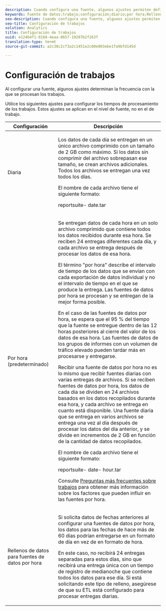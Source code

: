 ```yaml
---
description: Cuando configura una fuente, algunos ajustes permiten definir la frecuencia con la que se procesan los trabajos.
keywords: Fuente de datos;trabajo;configuración;diario;por hora;Rellenos de datos para fuentes de datos por hora;rellenar
seo-description: Cuando configura una fuente, algunos ajustes permiten definir la frecuencia con la que se procesan los trabajos.
seo-title: Configuración de trabajos
solution: Analytics
title: Configuración de trabajos
uuid: e124b4f1-0168-4eaa-8657-19207b2f263f
translation-type: tm+mt
source-git-commit: a2c38c2cf3a2c1451e2c60e003ebe1fa9bfd145d

---
```



# Configuración de trabajos

Al configurar una fuente, algunos ajustes determinan la frecuencia con la que se procesan los trabajos.

Utilice los siguientes ajustes para configurar los tiempos de procesamiento de los trabajos. Estos ajustes se aplican en el nivel de fuente, no en el de trabajo.

<table id="table_2070F73212F245E98DADC6B5DFDB1C72"> 
 <thead> 
  <tr> 
   <th colname="col1" class="entry"> Configuración </th> 
   <th colname="col2" class="entry"> Descripción </th> 
  </tr> 
 </thead>
 <tbody> 
  <tr> 
   <td colname="col1"> Diaria </td> 
   <td colname="col2"> <p>Los datos de cada día se entregan en un único archivo comprimido con un tamaño de 2 GB como máximo. Si los datos sin comprimir del archivo sobrepasan ese tamaño, se crean archivos adicionales. Todos los archivos se entregan una vez todos los días. </p> <p>El nombre de cada archivo tiene el siguiente formato: </p> <p> <span class="filepath"> <span class="varname"> reportsuite</span>-<span class="varname"> date</span>.tar</span> </p> </td> 
  </tr> 
  <tr> 
   <td colname="col1"> Por hora (predeterminado) </td> 
   <td colname="col2"> <p>Se entregan datos de cada hora en un solo archivo comprimido que contiene todos los datos recibidos durante esa hora. Se reciben 24 entregas diferentes cada día, y cada archivo se entrega después de procesar los datos de esa hora. </p> <p>El término "por hora" describe el intervalo de tiempo de los datos que se envían con cada exportación de datos individual y no el intervalo de tiempo en el que se produce la entrega. Las fuentes de datos por hora se procesan y se entregan de la mejor forma posible. </p> <p>En el caso de las fuentes de datos por hora, se espera que el 95 % del tiempo que la fuente se entregue dentro de las 12 horas posteriores al cierre del valor de los datos de esa hora. Las fuentes de datos de los grupos de informes con un volumen de tráfico elevado pueden tardar más en procesarse y entregarse. </p> <p>Recibir una fuente de datos por hora no es lo mismo que recibir fuentes diarias con varias entregas de archivos. Si se reciben fuentes de datos por hora, los datos de cada día se dividen en 24 archivos basados en los datos recopilados durante esa hora, y cada archivo se entrega en cuanto está disponible. Una fuente diaria que se entrega en varios archivos se entrega una vez al día después de procesar los datos del día anterior, y se divide en incrementos de 2 GB en función de la cantidad de datos recopilados. </p> <p>El nombre de cada archivo tiene el siguiente formato: </p> <p> <span class="filepath"> <span class="varname"> reportsuite</span>-<span class="varname"> date</span>-<span class="varname"> hour</span>.tar</span> </p> <p>Consulte <a href="../../../export/analytics-data-feed/c-df-contents/jobs-faq.md#concept_7C67A012CCF64B0C8DA33E5A6CF7FD9E" format="dita" scope="local">Preguntas más frecuentes sobre trabajos</a> para obtener más información sobre los factores que pueden influir en las fuentes por hora. </p> </td> 
  </tr> 
  <tr> 
   <td colname="col1"> Rellenos de datos para fuentes de datos por hora </td> 
   <td colname="col2"> <p>Si solicita datos de fechas anteriores al configurar una fuentes de datos por hora, los datos para las fechas de hace más de 60 días podrían entregarse en un formato de día en vez de en formato de hora. </p> <p>En este caso, no recibirá 24 entregas separadas para estos días, sino que recibirá una entrega única con un tiempo de registro de medianoche que contiene todos los datos para ese día. Si está solicitando este tipo de relleno, asegúrese de que su ETL está configurado para procesar entregas diarias. </p> </td> 
  </tr> 
 </tbody> 
</table>

